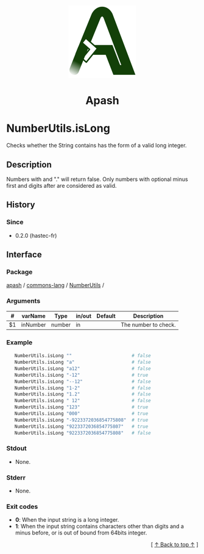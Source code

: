 
<div align='center' id='apash-top'>
  <a href='https://github.com/hastec-fr/apash'>
    <img alt='apash-logo' src='../../../../../../assets/apash-logo.svg'/>
  </a>

  # Apash
</div>


# NumberUtils.isLong
Checks whether the String contains has the form of a valid long integer.
## Description
   Numbers with and "." will return false. Only numbers with 
   optional minus first and digits after are considered as valid.

## History
### Since
  * 0.2.0 (hastec-fr)

## Interface
### Package
<!-- apash.packageBegin -->
[apash](../../../apash.md) / [commons-lang](../../commons-lang.md) / [NumberUtils](../NumberUtils.md) / 
<!-- apash.packageEnd -->

### Arguments
 | #      | varName        | Type          | in/out   | Default    | Description                           |
 |--------|----------------|---------------|----------|------------|---------------------------------------|
 | $1     | inNumber       | number        | in       |            | The number to check.                  |

### Example
 ```bash
    NumberUtils.isLong ""                      # false
    NumberUtils.isLong "a"                     # false
    NumberUtils.isLong "a12"                   # false
    NumberUtils.isLong "-12"                   # true
    NumberUtils.isLong "--12"                  # false
    NumberUtils.isLong "1-2"                   # false
    NumberUtils.isLong "1.2"                   # false
    NumberUtils.isLong " 12"                   # false
    NumberUtils.isLong "123"                   # true
    NumberUtils.isLong "000"                   # true
    NumberUtils.isLong "-9223372036854775808"  # true
    NumberUtils.isLong "9223372036854775807"   # true
    NumberUtils.isLong "9223372036854775808"   # false
 ```

### Stdout
  * None.
### Stderr
  * None.

### Exit codes
  * **0**: When the input string is a long integer.
  * **1**: When the input string contains characters other than digits and a minus before, or is out of bound from 64bits integer.

  <div align='right'>[ <a href='#apash-top'>↑ Back to top ↑</a> ]</div>

